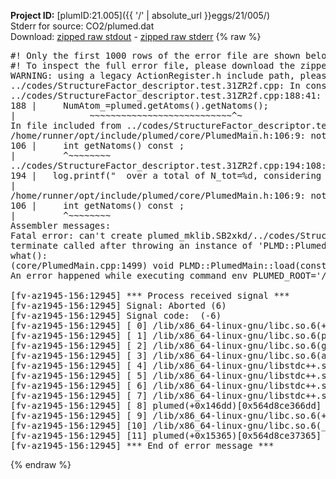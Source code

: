 **Project ID:** [plumID:21.005]({{ '/' | absolute_url }}eggs/21/005/)  
Stderr for source:  CO2/plumed.dat   
Download: [zipped raw stdout](plumed.dat.plumed.stdout.txt.zip) - [zipped raw stderr](plumed.dat.plumed.stderr.txt.zip) 
{% raw %}
<pre>
#! Only the first 1000 rows of the error file are shown below
#! To inspect the full error file, please download the zipped raw stderr file above
WARNING: using a legacy ActionRegister.h include path, please use <<#include "core/ActionRegister.h">>
../codes/StructureFactor_descriptor.test.31ZR2f.cpp: In constructor ‘PLMD::colvar::StructureFactor_descriptor_test::StructureFactor_descriptor_test(const PLMD::ActionOptions&)’:
../codes/StructureFactor_descriptor.test.31ZR2f.cpp:188:41: warning: ‘int PLMD::PlumedMain::DeprecatedAtoms::getNatoms() const’ is deprecated [-Wdeprecated-declarations]
188 |     NumAtom_=plumed.getAtoms().getNatoms();
|              ~~~~~~~~~~~~~~~~~~~~~~~~~~~^~
In file included from ../codes/StructureFactor_descriptor.test.31ZR2f.cpp:8:
/home/runner/opt/include/plumed/core/PlumedMain.h:106:9: note: declared here
106 |     int getNatoms() const ;
|         ^~~~~~~~~
../codes/StructureFactor_descriptor.test.31ZR2f.cpp:194:108: warning: ‘int PLMD::PlumedMain::DeprecatedAtoms::getNatoms() const’ is deprecated [-Wdeprecated-declarations]
194 |   log.printf("  over a total of N_tot=%d, considering a number of atoms N=%d\n",plumed.getAtoms().getNatoms(),NumAtom_);
|                                                                                 ~~~~~~~~~~~~~~~~~~~~~~~~~~~^~
/home/runner/opt/include/plumed/core/PlumedMain.h:106:9: note: declared here
106 |     int getNatoms() const ;
|         ^~~~~~~~~
Assembler messages:
Fatal error: can't create plumed_mklib.SB2xkd/../codes/StructureFactor_descriptor.test.o: No such file or directory
terminate called after throwing an instance of 'PLMD::Plumed::ExceptionError'
what():
(core/PlumedMain.cpp:1499) void PLMD::PlumedMain::load(const std::string&)
An error happened while executing command env PLUMED_ROOT='/home/runner/opt/lib/plumed' PLUMED_VERSION='2.10b' PLUMED_HTMLDIR='/home/runner/opt/share/doc/plumed' PLUMED_INCLUDEDIR='/home/runner/opt/include' PLUMED_PROGRAM_NAME='plumed' PLUMED_IS_INSTALLED='yes' "/home/runner/opt/lib/plumed"/scripts/mklib.sh -n -o ./../codes/StructureFactor_descriptor.test.2.10b.so ../codes/StructureFactor_descriptor.test.cpp

[fv-az1945-156:12945] *** Process received signal ***
[fv-az1945-156:12945] Signal: Aborted (6)
[fv-az1945-156:12945] Signal code:  (-6)
[fv-az1945-156:12945] [ 0] /lib/x86_64-linux-gnu/libc.so.6(+0x45330)[0x7fcb78645330]
[fv-az1945-156:12945] [ 1] /lib/x86_64-linux-gnu/libc.so.6(pthread_kill+0x11c)[0x7fcb7869eb2c]
[fv-az1945-156:12945] [ 2] /lib/x86_64-linux-gnu/libc.so.6(gsignal+0x1e)[0x7fcb7864527e]
[fv-az1945-156:12945] [ 3] /lib/x86_64-linux-gnu/libc.so.6(abort+0xdf)[0x7fcb786288ff]
[fv-az1945-156:12945] [ 4] /lib/x86_64-linux-gnu/libstdc++.so.6(+0xa5ff5)[0x7fcb78aa5ff5]
[fv-az1945-156:12945] [ 5] /lib/x86_64-linux-gnu/libstdc++.so.6(+0xbb0da)[0x7fcb78abb0da]
[fv-az1945-156:12945] [ 6] /lib/x86_64-linux-gnu/libstdc++.so.6(_ZSt10unexpectedv+0x0)[0x7fcb78aa5a55]
[fv-az1945-156:12945] [ 7] /lib/x86_64-linux-gnu/libstdc++.so.6(+0xa5a6f)[0x7fcb78aa5a6f]
[fv-az1945-156:12945] [ 8] plumed(+0x146dd)[0x564d8ce366dd]
[fv-az1945-156:12945] [ 9] /lib/x86_64-linux-gnu/libc.so.6(+0x2a1ca)[0x7fcb7862a1ca]
[fv-az1945-156:12945] [10] /lib/x86_64-linux-gnu/libc.so.6(__libc_start_main+0x8b)[0x7fcb7862a28b]
[fv-az1945-156:12945] [11] plumed(+0x15365)[0x564d8ce37365]
[fv-az1945-156:12945] *** End of error message ***
</pre>
{% endraw %}
